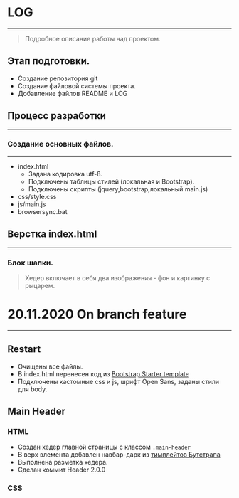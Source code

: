 # LOG

-----

> Подробное описание работы над проектом.

## Этап подготовки.
- Создание репозитория git
- Создание файловой системы проекта.
- Добавление файлов README и LOG

## Процесс разработки

----------------
### Создание основных файлов.

-----------------
- index.html
    - Задана кодировка utf-8.
    - Подключены таблицы стилей (локальная и Bootstrap).
    - Подключены скрипты (jquery,bootstrap,локальный main.js)
- css/style.css
- js/main.js
- browsersync.bat 

## Верстка index.html

--------------------------

### Блок шапки.
> Хедер включает в себя два изображения - фон и картинку с рыцарем.
> 
> 

# 20.11.2020 On branch feature

----------------------------

## Restart
- Очищены все файлы.
- В index.html перенесен код из [Bootstrap Starter template](https://getbootstrap.com/docs/4.5/getting-started/introduction/#starter-template)
- Подключены кастомные css и js, шрифт Open Sans, заданы стили для body.

## Main Header
### HTML
- Создан хедер главной страницы с классом `.main-header`
- В верх элемента добавлен навбар-дарк из [тимплейтов Бутстрапа](https://getbootstrap.com/docs/4.5/components/navbar/)
- Выполнена разметка хедера.
- Сделан коммит Header 2.0.0

### CSS



